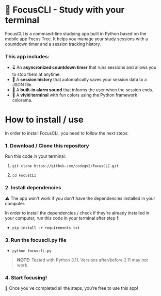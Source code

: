 # 📘 FocusCLI - Study with your terminal
FocusCLI is a command-line studying app built in Python based on the mobile app Focus Tree. It helps you manage your study sessions with a countdown timer and a session tracking history.

### This app includes:
- ⌛ An **asyncronized countdown timer** that runs sessions and allows you to stop them at anytime.
- 💾 A **session history** that automatically saves your session data to a JSON file.
- 🔔 A **built-in alarm sound** that informs the user when the session ends.
- 🎨 A **vivid terminal** with fun colors using the Python framework colorama.

# How to install / use
In order to install FocusCLI, you need to follow the next steps:
### 1. Download / Clone this repository
Run this code in your terminal:

1. `git clone https://github.com/codegv2/FocusCLI.git`

2. `cd FocusCLI`

### 2. Install dependencies
⚠ The app won't work if you don't have the dependencies installed in your computer.

In order to install the dependencies / check if they're already installed in your computer, run this code in your terminal after step 1:

- `pip install -r requirements.txt`

### 3. Run the **focuscli.py** file

- `python focuscli.py`

> **NOTE:** Tested with Python 3.11. Versions after/before 3.11 may not work.

### 4. Start focusing!
🧠 Once you've completed all the steps, you're free to use this app!
